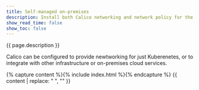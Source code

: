```yaml
---
title: Self-managed on-premises
description: Install both Calico networking and network policy for the most flexibility for on-premises deployments.  
show_read_time: false
show_toc: false
---
```


{{ page.description }}

Calico can be configured to provide newtworking for just Kuberenetes, or to integrate with other infrastructure or
on-premises cloud services.

{% capture content %}{% include index.html %}{% endcapture %}
{{ content | replace: "    ", "" }}

